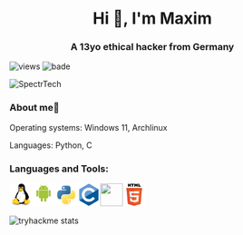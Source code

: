 <h1 align="center">Hi 👋, I'm Maxim</h1>
<h3 align="center">A 13yo ethical hacker from Germany</h3>

![views](https://camo.githubusercontent.com/8b81dd5f97d9926d9d98923c2e16220ca9d32f0afd66e4c91739a1da5fc43e49/68747470733a2f2f6b6f6d617265762e636f6d2f67687076632f3f757365726e616d653d6c657467616d6572266c6162656c3d50726f66696c65253230766965777326636f6c6f723d306537356236267374796c653d666c6174)
![bade](https://camo.githubusercontent.com/ae7518e031142acb0c759babc7cfb50e6446623c73871353acfa3f24e99c7552/68747470733a2f2f696d672e736869656c64732e696f2f62616467652f2d5472794861636b4d652d2532333231324334323f7374796c653d666f722d7468652d6261646765266c6f676f3d7472796861636b6d65266c6f676f436f6c6f723d7768697465)

<img class="image-align-left" src="https://img.shields.io/badge/I%20use-Arch%20btw-orange" alt="SpectrTech" /> 

<h3 align="left">About me🚀</h3>

<p>Operating systems: Windows 11, Archlinux</p>
<p>Languages: Python, C</p>


<h3 align="left">Languages and Tools:</h3>

<img width="40" height="40" src="https://raw.githubusercontent.com/devicons/devicon/master/icons/linux/linux-original.svg" /><img width="40" height="40" src="https://raw.githubusercontent.com/devicons/devicon/master/icons/android/android-original-wordmark.svg" /><img width="40" height="40" src="https://raw.githubusercontent.com/devicons/devicon/master/icons/python/python-original.svg" /><img width="40" height="40" src="https://raw.githubusercontent.com/devicons/devicon/6910f0503efdd315c8f9b858234310c06e04d9c0/icons/c/c-original.svg" /><img width="40" height="40" src="https://camo.githubusercontent.com/fcafa5ebc1f5f789ae7d012a3ecd8fe7bda49516591caf7c37698f764165d880/68747470733a2f2f7777772e766563746f726c6f676f2e7a6f6e652f6c6f676f732f6769742d73636d2f6769742d73636d2d69636f6e2e737667" /><img width="40" height="40" src="https://raw.githubusercontent.com/devicons/devicon/master/icons/html5/html5-original-wordmark.svg">

![tryhackme stats](https://raw.githubusercontent.com/SpectrTech/SpectrTech/master/assets/thm_propic.png)
